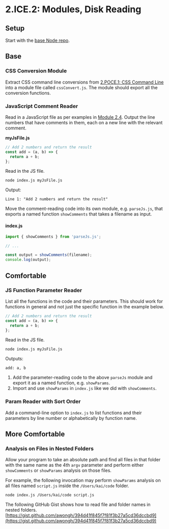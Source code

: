 # 2.ICE.2: Modules, Disk Reading

## Setup

Start with the [base Node repo](https://github.com/rocketacademy/base-node-bootcamp).

## Base

### CSS Conversion Module

Extract CSS command line conversions from [2.POCE.1: CSS Command Line](../2.poce-post-class-exercises/2.poce.1-css-command-line.md) into a module file called `cssConvert.js`. The module should export all the conversion functions.

### JavaScript Comment Reader

Read in a JavaScript file as per examples in [Module 2.4](../2.4-disk-reading.md#basic-example). Output the line numbers that have comments in them, each on a new line with the relevant comment.

**myJsFile.js**

```javascript
// Add 2 numbers and return the result
const add = (a, b) => {
  return a + b;
};
```

Read in the JS file.

```text
node index.js myJsFile.js
```

Output:

```text
Line 1: "Add 2 numbers and return the result"
```

Move the comment-reading code into its own module, e.g. `parseJs.js`, that exports a named function `showComments` that takes a filename as input.

#### index.js

```javascript
import { showComments } from 'parseJs.js';

// ...

const output = showComments(filename);
console.log(output);
```

## Comfortable

### JS Function Parameter Reader

List all the functions in the code and their parameters. This should work for functions in general and not just the specific function in the example below.

```javascript
// Add 2 numbers and return the result
const add = (a, b) => {
  return a + b;
};
```

Read in the JS file.

```text
node index.js myJsFile.js
```

Outputs:

```text
add: a, b
```

1. Add the parameter-reading code to the above `parseJs` module and export it as a named function, e.g. `showParams`.
2. Import and use `showParams` in `index.js` like we did with `showComments`.

### Param Reader with Sort Order

Add a command-line option to `index.js` to list functions and their parameters by line number or alphabetically by function name.

## More Comfortable

### Analysis on Files in Nested Folders

Allow your program to take an absolute path and find all files in that folder with the same name as the 4th `argv` parameter and perform either `showComments` or `showParams` analysis on those files.

For example, the following invocation may perform `showParams` analysis on all files named `script.js` inside the `/Users/kai/code` folder.

```text
node index.js /Users/kai/code script.js
```

The following GitHub Gist shows how to read file and folder names in nested folders. [https://gist.github.com/awongh/394d41f845f7f81f3b27a5cd36dccbd9](https://gist.github.com/awongh/394d41f845f7f81f3b27a5cd36dccbd9)

